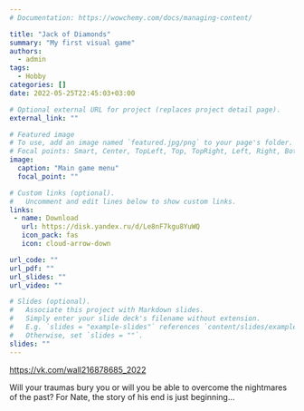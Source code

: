 ```yaml
---
# Documentation: https://wowchemy.com/docs/managing-content/

title: "Jack of Diamonds"
summary: "My first visual game"
authors: 
  - admin
tags: 
  - Hobby
categories: []
date: 2022-05-25T22:45:03+03:00

# Optional external URL for project (replaces project detail page).
external_link: ""

# Featured image
# To use, add an image named `featured.jpg/png` to your page's folder.
# Focal points: Smart, Center, TopLeft, Top, TopRight, Left, Right, BottomLeft, Bottom, BottomRight.
image:
  caption: "Main game menu"
  focal_point: ""

# Custom links (optional).
#   Uncomment and edit lines below to show custom links.
links:
 - name: Download
   url: https://disk.yandex.ru/d/Le8nF7kgu8YuWQ
   icon_pack: fas
   icon: cloud-arrow-down

url_code: ""
url_pdf: ""
url_slides: ""
url_video: ""

# Slides (optional).
#   Associate this project with Markdown slides.
#   Simply enter your slide deck's filename without extension.
#   E.g. `slides = "example-slides"` references `content/slides/example-slides.md`.
#   Otherwise, set `slides = ""`.
slides: ""
---
```


https://vk.com/wall216878685_2022

Will your traumas bury you or will you be able to overcome the nightmares of the past? For Nate, the story of his end is just beginning...

